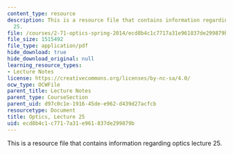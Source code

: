 ```yaml
---
content_type: resource
description: This is a resource file that contains information regarding optics lecture
  25.
file: /courses/2-71-optics-spring-2014/ecd8b4c1c7717a31e961837de299879b_MIT2_71S14_lec25_notes.pdf
file_size: 1515492
file_type: application/pdf
hide_download: true
hide_download_original: null
learning_resource_types:
- Lecture Notes
license: https://creativecommons.org/licenses/by-nc-sa/4.0/
ocw_type: OCWFile
parent_title: Lecture Notes
parent_type: CourseSection
parent_uid: d97c0c1e-1916-45de-e962-d439d27acfcb
resourcetype: Document
title: Optics, Lecture 25
uid: ecd8b4c1-c771-7a31-e961-837de299879b
---
```

This is a resource file that contains information regarding optics lecture 25.